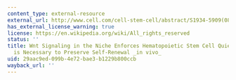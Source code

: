 ```yaml
---
content_type: external-resource
external_url: http://www.cell.com/cell-stem-cell/abstract/S1934-5909(08)00004-0
has_external_license_warning: true
license: https://en.wikipedia.org/wiki/All_rights_reserved
status: ''
title: Wnt Signaling in the Niche Enforces Hematopoietic Stem Cell Quiescence and
  is Necessary to Preserve Self-Renewal _in vivo_
uid: 29aac9ed-099b-4e72-bae3-b1229b800ccb
wayback_url: ''
---
```

